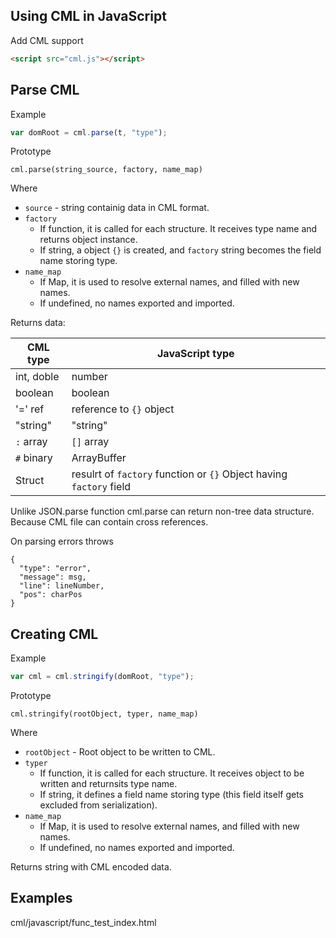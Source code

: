 ## Using CML in JavaScript

Add CML support
```HTML
<script src="cml.js"></script>
```

## Parse CML

Example
```Javascript
var domRoot = cml.parse(t, "type");
```

Prototype
```
cml.parse(string_source, factory, name_map)
```
Where
- `source` - string containig data in CML format.
- `factory`
  - If function, it is called for each structure. It receives type name and returns object instance.
  - If string, a object `{}` is created, and `factory` string becomes the field name storing type.
- `name_map`
  - If Map, it is used to resolve external names, and filled with new names.
  - If undefined, no names exported and imported.
  
Returns data:

 CML type | JavaScript type
--- | ---
int, doble | number
boolean | boolean
'=' ref | reference to `{}` object
"string" | "string"
`:` array | `[]` array
`#` binary | ArrayBuffer
Struct | resulrt of `factory` function or `{}` Object having `factory` field

Unlike JSON.parse function cml.parse can return non-tree data structure. Because CML file can contain cross references.

On parsing errors throws
```
{
  "type": "error",
  "message": msg,
  "line": lineNumber,
  "pos": charPos
}
```

## Creating CML

Example
```Javascript
var cml = cml.stringify(domRoot, "type");
```

Prototype
```
cml.stringify(rootObject, typer, name_map)
```
Where
- `rootObject` - Root object to be written to CML.
- `typer`
  - If function, it is called for each structure. It receives object to be written and returnsits type name.
  - If string, it defines a field name storing type (this field itself gets excluded from serialization).
- `name_map`
  - If Map, it is used to resolve external names, and filled with new names.
  - If undefined, no names exported and imported.

Returns string with CML encoded data.

## Examples
cml/javascript/func_test_index.html
